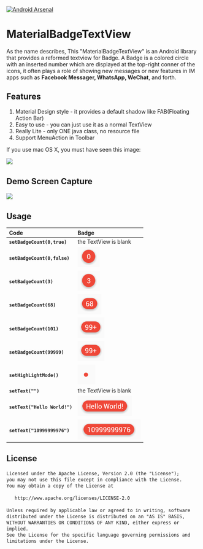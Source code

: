 [![Android Arsenal](https://img.shields.io/badge/Android%20Arsenal-MaterialBadgeTextView-brightgreen.svg?style=flat)]()

# MaterialBadgeTextView
As the name describes, This "MaterialBadgeTextView" is an Android library that provides a reformed textview for Badge. A Badge is a colored circle with an inserted number which are displayed at the top-right conner of the icons, it often plays a role of showing new messages or new features in IM apps such as **Facebook Messager, WhatsApp, WeChat**, and forth.

## Features
1. Material Design style - it provides a default shadow like FAB(Floating Action Bar)
2. Easy to use - you can just use it as a normal TextView
3. Really Lite - only ONE java class, no resource file
4. Support MenuAction in Toolbar


If you use mac OS X, you must have seen this image:
  
<img src="https://github.com/nathanmkaya/blob/master/art/qq_pic.png" width="600">

## Demo Screen Capture
<img src="https://github.com/nathanmkaya/blob/master/art/screen_cap.png" width="400">

## Usage
| Code | Badge |
| :----- | :------ | 
| **`setBadgeCount(0,true)`** | the TextView is blank |
| **`setBadgeCount(0,false)`** | ![badge_0](art/badge_0.png) |
| **`setBadgeCount(3)`** | ![number](art/badge_3.png) |
| **`setBadgeCount(68)`** | ![two](art/badge_68.png) |
| **`setBadgeCount(101)`** | ![two](art/badge_99.png) |
| **`setBadgeCount(99999)`** | ![two](art/badge_99.png) |
| **`setHighLightMode()`** | ![two](art/badge_red.png) |
| **`setText("")`** | the TextView is blank |
| **`setText("Hello World!")`** | ![two](art/badge_hello.png) |
| **`setText("10999999976")`** | ![two](art/badge_long.png) |

License
--------


    Licensed under the Apache License, Version 2.0 (the "License");
    you may not use this file except in compliance with the License.
    You may obtain a copy of the License at

       http://www.apache.org/licenses/LICENSE-2.0

    Unless required by applicable law or agreed to in writing, software
    distributed under the License is distributed on an "AS IS" BASIS,
    WITHOUT WARRANTIES OR CONDITIONS OF ANY KIND, either express or implied.
    See the License for the specific language governing permissions and
    limitations under the License.
